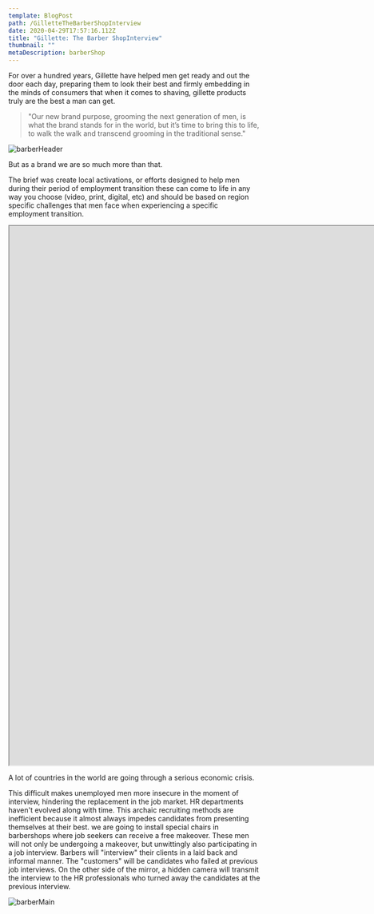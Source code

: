 ```yaml
---
template: BlogPost
path: /GilletteTheBarberShopInterview
date: 2020-04-29T17:57:16.112Z
title: "Gillette: The Barber ShopInterview"
thumbnail: ""
metaDescription: barberShop
---
```

For over a hundred years, Gillette have helped men get ready and out the door each day, preparing them to look their best and firmly embedding in the minds of consumers that when it comes to shaving, gillette products truly are the best a man can get.



> "Our new brand purpose, grooming the next generation of men, is what the brand stands for in the world, but it’s time to bring this to life, to walk the walk and transcend grooming in the traditional sense."
>
>

![barberHeader](/portfolio/assets/barberheader.png "barber header")



But as a brand we are so much more than that.

The brief was create local activations, or efforts designed to help men during their period of employment transition these can come to life in any way you choose (video, print, digital, etc) and should be based on region specific challenges that men face when experiencing a specific employment transition.

<iframe src="https://player.vimeo.com/video/174527119?title=0&byline=0&portrait=0"width="1920"height="1080"

frameborder="0"webkitallowfullscreenmozallowfullscreenallowfullscreen></iframe>

A lot of countries in the world are going through a serious economic crisis.

This difficult makes unemployed men more insecure in the moment of interview, hindering the replacement in the job market. HR departments haven't evolved along with time. This archaic recruiting methods are inefficient because it almost always impedes candidates from presenting themselves at their best. we are going to install special chairs in barbershops where job seekers can receive a free makeover. These men will not only be undergoing a makeover, but unwittingly also participating in a job interview. Barbers will "interview" their clients in a laid back and informal manner. The "customers" will be candidates who failed at previous job interviews. On the other side of the mirror, a hidden camera will transmit the interview to the HR professionals who turned away the candidates at the previous interview.



![barberMain](/portfolio/assets/barbermain.png "barber main")
